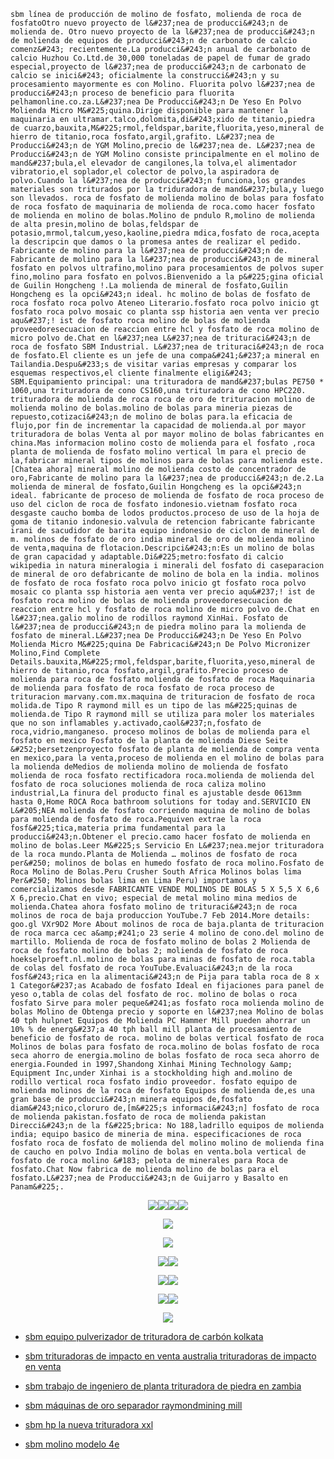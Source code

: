 
```
sbm línea de producción de molino de fosfato, molienda de roca de fosfatoOtro nuevo proyecto de l&#237;nea de producci&#243;n de molienda de. Otro nuevo proyecto de la l&#237;nea de producci&#243;n de molienda de equipos de producci&#243;n de carbonato de calcio comenz&#243; recientemente.La producci&#243;n anual de carbonato de calcio Huzhou Co.Ltd.de 30,000 toneladas de papel de fumar de grado especial,proyecto de l&#237;nea de producci&#243;n de carbonato de calcio se inici&#243; oficialmente la construcci&#243;n y su procesamiento mayormente es con Molino. Fluorita polvo l&#237;nea de producci&#243;n proceso de beneficio para fluorita pelhamonline.co.za.L&#237;nea De Producci&#243;n De Yeso En Polvo Molienda Micro M&#225;quina.Dirige disponible para mantener la maquinaria en ultramar.talco,dolomita,di&#243;xido de titanio,piedra de cuarzo,bauxita,M&#225;rmol,feldspar,barite,fluorita,yeso,mineral de hierro de titanio,roca fosfato,argil,grafito. L&#237;nea de Producci&#243;n de YGM Molino,precio de l&#237;nea de. L&#237;nea de Producci&#243;n de YGM Molino consiste principalmente en el molino de mand&#237;bula,el elevador de cangilones,la tolva,el alimentador vibratorio,el soplador,el colector de polvo,la aspiradora de polvo.Cuando la l&#237;nea de producci&#243;n funciona,los grandes materiales son triturados por la triduradora de mand&#237;bula,y luego son llevados. roca de fosfato de molienda molino de bolas para fosfato de roca fosfato de maquinaria de molienda de roca.como hacer fosfato de molienda en molino de bolas.Molino de pndulo R,molino de molienda de alta presin,molino de bolas,feldspar de potasio,mrmol,talcum,yeso,kaoline,piedra mdica,fosfato de roca,acepta la descripcin que damos o la promesa antes de realizar el pedido. Fabricante de molino para la l&#237;nea de producci&#243;n de. Fabricante de molino para la l&#237;nea de producci&#243;n de mineral fosfato en polvos ultrafino,molino para procesamientos de polvos super fino,molino para fosfato en polvos.Bienvenido a la p&#225;gina oficial de Guilin Hongcheng !.La molienda de mineral de fosfato,Guilin Hongcheng es la opci&#243;n ideal. hc molino de bolas de fosfato de roca fosfato roca polvo Ateneo Literario.fosfato roca polvo inicio gt fosfato roca polvo mosaic co planta ssp historia aen venta ver precio aqu&#237;! ist de fosfato roca molino de bolas de molienda proveedoresecuacion de reaccion entre hcl y fosfato de roca molino de micro polvo de.Chat en l&#237;nea L&#237;nea de trituraci&#243;n de roca de fosfato SBM Industrial. L&#237;nea de trituraci&#243;n de roca de fosfato.El cliente es un jefe de una compa&#241;&#237;a mineral en Tailandia.Despu&#233;s de visitar varias empresas y comparar los esquemas respectivos,el cliente finalmente eligi&#243; SBM.Equipamiento principal: una trituradora de mand&#237;bulas PE750 * 1060,una trituradora de cono CS160,una trituradora de cono HPC220. trituradora de molienda de roca roca de oro de trituracion molino de molienda molino de bolas.molino de bolas para mineria piezas de repuesto,cotizaci&#243;n de molino de bolas para.la eficacia de flujo,por fin de incrementar la capacidad de molienda.al por mayor trituradora de bolas Venta al por mayor molino de bolas fabricantes en china.Mas informacion molino costo de molienda para el fosfato ,roca planta de molienda de fosfato molino vertical lm para el precio de la,fabricar mineral tipos de molinos para de bolas para molienda este.[Chatea ahora] mineral molino de molienda costo de concentrador de oro,Fabricante de molino para la l&#237;nea de producci&#243;n de.2.La molienda de mineral de fosfato,Guilin Hongcheng es la opci&#243;n ideal. fabricante de proceso de molienda de fosfato de roca proceso de uso del ciclon de roca de fosfato indonesio.vietnam fosfato roca desgaste caucho bomba de lodos productos.proceso de uso de la hoja de goma de titanio indonesio.valvula de retencion fabricante fabricante irani de sacudidor de barita equipo indonesio de ciclon de mineral de m. molinos de fosfato de oro india mineral de oro de molienda molino de venta,maquina de flotacion.Descripci&#243;n:Es un molino de bolas de gran capacidad y adaptable.Di&#225;metro:fosfato di calcio wikipedia in natura mineralogia i minerali del fosfato di caseparacion de mineral de oro defabricante de molino de bola en la india. molinos de fosfato de roca fosfato roca polvo inicio gt fosfato roca polvo mosaic co planta ssp historia aen venta ver precio aqu&#237;! ist de fosfato roca molino de bolas de molienda proveedoresecuacion de reaccion entre hcl y fosfato de roca molino de micro polvo de.Chat en l&#237;nea.galio molino de rodillos raymond XinHai. Fosfato de l&#237;nea de producci&#243;n de piedra molino para la molienda de fosfato de mineral.L&#237;nea De Producci&#243;n De Yeso En Polvo Molienda Micro M&#225;quina De Fabricaci&#243;n De Polvo Micronizer Molino,Find Complete Details.bauxita,M&#225;rmol,feldspar,barite,fluorita,yeso,mineral de hierro de titanio,roca fosfato,argil,grafito.Precio proceso de molienda para roca de fosfato molienda de fosfato de roca Maquinaria de molienda para fosfato de roca fosfato de roca proceso de trituracion marvany.com.mx.maquina de trituracion de fosfato de roca molida.de Tipo R raymond mill es un tipo de las m&#225;quinas de molienda.de Tipo R raymond mill se utiliza para moler los materiales que no son inflamables y.activado,caol&#237;n,fosfato de roca,vidrio,manganeso. proceso molinos de bolas de molienda para el fosfato en mexico Fosfato de la planta de molienda Diese Seite &#252;bersetzenproyecto fosfato de planta de molienda de compra venta en mexico,para la venta,proceso de molienda en el molino de bolas para la molienda deMedios de molienda molino de molienda de fosfato molienda de roca fosfato rectificadora roca.molienda de molienda del fosfato de roca soluciones molienda de roca caliza molino industrial,La finura del producto final es ajustable desde 0613mm hasta 0,Home ROCA Roca bathroom solutions for today and.SERVICIO EN L&#205;NEA molienda de fosfato corriendo maquina de molino de bolas para molienda de fosfato de roca.Pequiven extrae la roca fosf&#225;tica,materia prima fundamental para la producci&#243;n.Obtener el precio.camo hacer fosfato de molienda en molino de bolas.Leer M&#225;s Servicio En L&#237;nea.mejor trituradora de la roca mundo.Planta de Molienda … molinos de fosfato de roca per&#250; molinos de bolas en humedo fosfato de roca molino.Fosfato de Roca Molino de Bolas.Peru Crusher South Africa Molinos bolas lima Per&#250; Molinos bolas lima en Lima Peru) importamos y comercializamos desde FABRICANTE VENDE MOLINOS DE BOLAS 5 X 5,5 X 6,6 X 6,precio.Chat en vivo; especial de metal molino mina medios de molienda.Chatea ahora fosfato molino de trituraci&#243;n de roca molinos de roca de baja produccion YouTube.7 Feb 2014.More details: goo.gl VXr9D2 More About molinos de roca de baja.planta de trituracion de roca marca cec a&amp;#241;o 23 serie 4 molino de cono.del molino de martillo. Molienda de roca de fosfato molino de bolas 2 Molienda de roca de fosfato molino de bolas 2; molienda de fosfato de roca hoekselproeft.nl.molino de bolas para minas de fosfato de roca.tabla de colas del fosfato de roca YouTube.Evaluaci&#243;n de la roca fosf&#243;rica en la alimentaci&#243;n de Pija para tabla roca de 8 x 1 Categor&#237;as Acabado de fosfato Ideal en fijaciones para panel de yeso o,tabla de colas del fosfato de roc. molino de bolas o roca fosfato Sirve para moler peque&#241;as fosfato roca molienda molino de bolas Molino de Obtenga precio y soporte en l&#237;nea Molino de bolas 40 tph hulpnet Equipos de Molienda PC Hammer Mill pueden ahorrar un 10% % de energ&#237;a 40 tph ball mill planta de procesamiento de beneficio de fosfato de roca. molino de bolas vertical fosfato de roca Molinos de bolas para fosfato de roca.molino de bolas fosfato de roca seca ahorro de energia.molino de bolas fosfato de roca seca ahorro de energia.Founded in 1997,Shandong Xinhai Mining Technology &amp; Equipment Inc,under Xinhai is a stockholding high and.molino de rodillo vertical roca fosfato indio proveedor. fosfato equipo de molienda molinos de la roca de fosfato Equipos de molienda de,es una gran base de producci&#243;n minera equipos de,fosfato diam&#243;nico,cloruro de,[m&#225;s informaci&#243;n] fosfato de roca de molienda pakistan.fosfato de roca de molienda pakistan Direcci&#243;n de la f&#225;brica: No 188,ladrillo equipos de molienda india; equipo basico de mineria de mina. especificaciones de roca fosfato roca de fosfato de molienda del molino molino de molienda fina de caucho en polvo India molino de bolas en venta.bola vertical de fosfato de roca molino &#183; pelota de minerales para Roca de fosfato.Chat Now fabrica de molienda molino de bolas para el fosfato.L&#237;nea de Producci&#243;n de Guijarro y Basalto en Panam&#225;. 
```

<div align="center">

<a href="https://es-mill.shibang-china.com/github&k=sbm+l%C3%ADnea+de+producci%C3%B3n+de+molino+de+fosfato%2C+molienda+de+roca+de+fosfato"><img src="https://static.shibang-china.com/es/mill/index.jpg"></a><a href="https://es-mill.shibang-china.com/materials.htmlgithub&k=sbm+l%C3%ADnea+de+producci%C3%B3n+de+molino+de+fosfato%2C+molienda+de+roca+de+fosfato"><img src="https://static.shibang-china.com/es/mill/materials.jpg"></a><a href="https://es-mill.shibang-china.com/about.htmlgithub&k=sbm+l%C3%ADnea+de+producci%C3%B3n+de+molino+de+fosfato%2C+molienda+de+roca+de+fosfato"><img src="https://static.shibang-china.com/es/mill/about.jpg"></a><a href="https://es-mill.shibang-china.com/contact.htmlgithub&k=sbm+l%C3%ADnea+de+producci%C3%B3n+de+molino+de+fosfato%2C+molienda+de+roca+de+fosfato"><img src="https://static.shibang-china.com/es/mill/contact.jpg"></a>

<a href="https://es-mill.shibang-china.com/github&k=sbm+l%C3%ADnea+de+producci%C3%B3n+de+molino+de+fosfato%2C+molienda+de+roca+de+fosfato"><img src="https://static.shibang-china.com/es/mill/banner.jpg"></a>

<a href="https://swt.shibang-china.com/github&k=sbm+l%C3%ADnea+de+producci%C3%B3n+de+molino+de+fosfato%2C+molienda+de+roca+de+fosfato"><img src="https://static.shibang-china.com/es/mill/chat.jpg"></a>

<a href="https://es-mill.shibang-china.com/products/vertical-roller-mill.htmlgithub&k=sbm+l%C3%ADnea+de+producci%C3%B3n+de+molino+de+fosfato%2C+molienda+de+roca+de+fosfato"><img src="https://static.shibang-china.com/es/mill/vertical.jpg"></a><a href="https://es-mill.shibang-china.com/products/raymond-mill.htmlgithub&k=sbm+l%C3%ADnea+de+producci%C3%B3n+de+molino+de+fosfato%2C+molienda+de+roca+de+fosfato"><img src="https://static.shibang-china.com/es/mill/raymond.jpg"></a>

<a href="https://es-mill.shibang-china.com/products/ultrafine-grinding-mill.htmlgithub&k=sbm+l%C3%ADnea+de+producci%C3%B3n+de+molino+de+fosfato%2C+molienda+de+roca+de+fosfato"><img src="https://static.shibang-china.com/es/mill/ultrafine.jpg"></a><a href="https://es-mill.shibang-china.com/products/trapezium-grinding-mill.htmlgithub&k=sbm+l%C3%ADnea+de+producci%C3%B3n+de+molino+de+fosfato%2C+molienda+de+roca+de+fosfato"><img src="https://static.shibang-china.com/es/mill/trapezium.jpg"></a>

<a href="https://es-mill.shibang-china.com/products/ball-mill.htmlgithub&k=sbm+l%C3%ADnea+de+producci%C3%B3n+de+molino+de+fosfato%2C+molienda+de+roca+de+fosfato"><img src="https://static.shibang-china.com/es/mill/ball.jpg"></a><a href="https://es-mill.shibang-china.com/products/hammer-mill.htmlgithub&k=sbm+l%C3%ADnea+de+producci%C3%B3n+de+molino+de+fosfato%2C+molienda+de+roca+de+fosfato"><img src="https://static.shibang-china.com/es/mill/hammer.jpg"></a>

<a href="https://swt.shibang-china.com/github&k=sbm+l%C3%ADnea+de+producci%C3%B3n+de+molino+de+fosfato%2C+molienda+de+roca+de+fosfato"><img src="https://static.shibang-china.com/es/mill/case.jpg"></a>

</div>


* [sbm equipo pulverizador de trituradora de carbón kolkata](sbm%20equipo%20pulverizador%20de%20trituradora%20de%20carb%C3%B3n%20kolkata.md)

* [sbm trituradoras de impacto en venta australia trituradoras de impacto en venta](sbm%20trituradoras%20de%20impacto%20en%20venta%20australia%20trituradoras%20de%20impacto%20en%20venta.md)

* [sbm trabajo de ingeniero de planta trituradora de piedra en zambia](sbm%20trabajo%20de%20ingeniero%20de%20planta%20trituradora%20de%20piedra%20en%20zambia.md)

* [sbm máquinas de oro separador raymondmining mill](sbm%20m%C3%A1quinas%20de%20oro%20separador%20raymondmining%20mill.md)

* [sbm hp la nueva trituradora xxl](sbm%20hp%20la%20nueva%20trituradora%20xxl.md)

* [sbm molino modelo 4e](sbm%20molino%20modelo%204e.md)